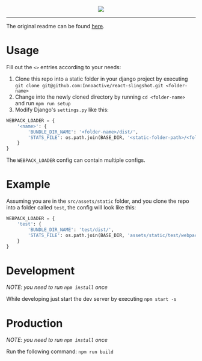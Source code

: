 <p align="center">
  <img src="https://cloud.githubusercontent.com/assets/3129129/22811426/bb69dc06-ef0c-11e6-8092-a0bea9060b35.png"/>
</p>

---

The original readme can be found [here](ORIGINAL_README.md).

# Usage

Fill out the `<>` entries according to your needs:

1. Clone this repo into a static folder in your django project by executing `git clone git@github.com:Innoactive/react-slingshot.git <folder-name>`
2. Change into the newly cloned directory by running `cd <folder-name>` and run `npm run setup`
3. Modify Django's `settings.py` like this:
```python
WEBPACK_LOADER = {
    '<name>': {
        'BUNDLE_DIR_NAME': '<folder-name>/dist/',
        'STATS_FILE': os.path.join(BASE_DIR, '<static-folder-path>/<folder-name>/webpack-stats.json')
    }
}
```
The `WEBPACK_LOADER` config can contain multiple configs.

# Example
Assuming you are in the `src/assets/static` folder, and you clone the repo into a folder called `test`, the config will look like this:
```python
WEBPACK_LOADER = {
    'test': {
        'BUNDLE_DIR_NAME': 'test/dist/',
        'STATS_FILE': os.path.join(BASE_DIR, 'assets/static/test/webpack-stats.json')
    }
}
```

# Development

*NOTE: you need to run `npm install` once*

While developing just start the dev server by executing `npm start -s`

# Production

*NOTE: you need to run `npm install` once*

Run the following command: `npm run build`
